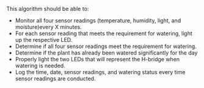 This algorithm should be able to:

- Monitor all four sensor readings (temperature, humidity, light, and moisture)every X minutes.
- For each sensor reading that meets the requirement for watering, light up the respective LED.
- Determine if all four sensor readings meet the requirement for watering.
- Determine if the plant has already been watered significantly for the day
- Properly light the two LEDs that will represent the H-bridge when watering is needed.
- Log the time, date, sensor readings, and watering status every time sensor readings are conducted.
